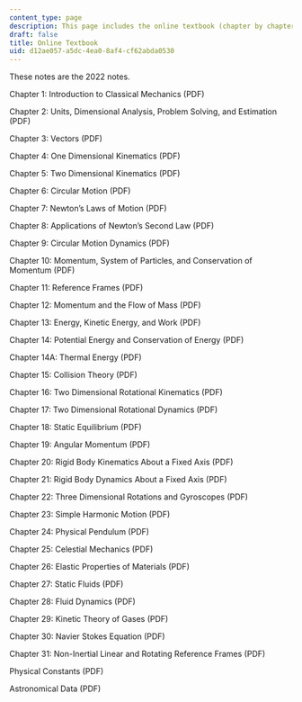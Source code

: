 ```yaml
---
content_type: page
description: This page includes the online textbook (chapter by chapter).
draft: false
title: Online Textbook
uid: d12ae057-a5dc-4ea0-8af4-cf62abda0530
---
```

These notes are the 2022 notes.

Chapter 1: Introduction to Classical Mechanics (PDF)

Chapter 2: Units, Dimensional Analysis, Problem Solving, and Estimation (PDF)

Chapter 3: Vectors (PDF)

Chapter 4: One Dimensional Kinematics (PDF)

Chapter 5: Two Dimensional Kinematics (PDF)

Chapter 6: Circular Motion (PDF)

Chapter 7: Newton’s Laws of Motion (PDF)

Chapter 8: Applications of Newton’s Second Law (PDF)

Chapter 9: Circular Motion Dynamics (PDF)

Chapter 10: Momentum, System of Particles, and Conservation of Momentum (PDF)

Chapter 11: Reference Frames (PDF)

Chapter 12: Momentum and the Flow of Mass (PDF)

Chapter 13: Energy, Kinetic Energy, and Work (PDF)

Chapter 14: Potential Energy and Conservation of Energy (PDF)

Chapter 14A: Thermal Energy (PDF)

Chapter 15: Collision Theory (PDF)

Chapter 16: Two Dimensional Rotational Kinematics (PDF)

Chapter 17: Two Dimensional Rotational Dynamics (PDF)

Chapter 18: Static Equilibrium (PDF)

Chapter 19: Angular Momentum (PDF)

Chapter 20: Rigid Body Kinematics About a Fixed Axis (PDF)

Chapter 21: Rigid Body Dynamics About a Fixed Axis (PDF)

Chapter 22: Three Dimensional Rotations and Gyroscopes (PDF)

Chapter 23: Simple Harmonic Motion (PDF)

Chapter 24: Physical Pendulum (PDF)

Chapter 25: Celestial Mechanics (PDF)

Chapter 26: Elastic Properties of Materials (PDF)

Chapter 27: Static Fluids (PDF)

Chapter 28: Fluid Dynamics (PDF)

Chapter 29: Kinetic Theory of Gases (PDF)

Chapter 30: Navier Stokes Equation (PDF)

Chapter 31: Non-Inertial Linear and Rotating Reference Frames (PDF)

Physical Constants (PDF)

Astronomical Data (PDF)